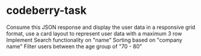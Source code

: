 # codeberry-task


Consume  this JSON response and display the user data in a responsive grid format, use a card layout to represent user data with a maximum 3 row
Implement Search functionality on "name"
Sorting based on "company name"
Filter users between the age group of "70 - 80"
